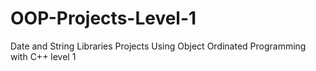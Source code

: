 # OOP-Projects-Level-1
Date and String Libraries Projects Using Object Ordinated Programming with C++ level 1  
